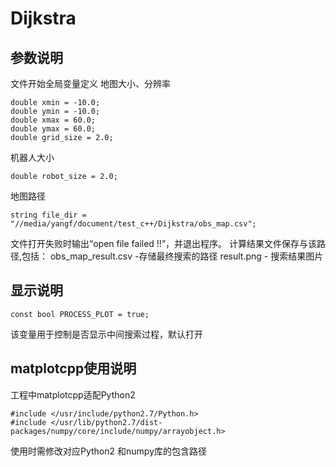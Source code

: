 #  Dijkstra


## 参数说明
文件开始全局变量定义
地图大小、分辨率
 ```
double xmin = -10.0;
double ymin = -10.0;
double xmax = 60.0;
double ymax = 60.0;
double grid_size = 2.0;
 ```
 机器人大小
 ```
 double robot_size = 2.0;
 ```
地图路径
```
string file_dir = "//media/yangf/document/test_c++/Dijkstra/obs_map.csv";
```
文件打开失败时输出“open file failed !!”，并退出程序。
计算结果文件保存与该路径,包括：
obs_map_result.csv -存储最终搜索的路径
result.png - 搜索结果图片

## 显示说明
```
const bool PROCESS_PLOT = true;
```
该变量用于控制是否显示中间搜索过程，默认打开

## matplotcpp使用说明
工程中matplotcpp适配Python2
```
#include </usr/include/python2.7/Python.h>
#include </usr/lib/python2.7/dist-packages/numpy/core/include/numpy/arrayobject.h>
```
使用时需修改对应Python2 和numpy库的包含路径

